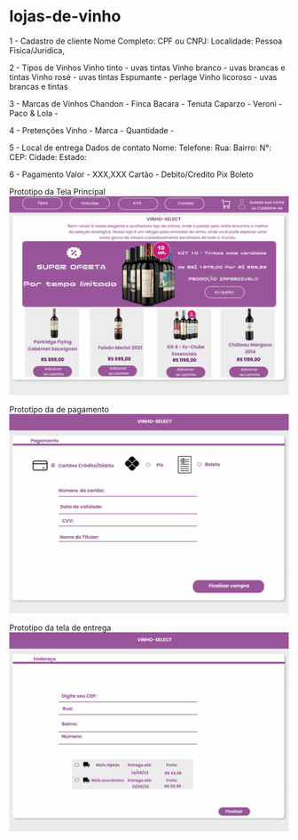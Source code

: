 # lojas-de-vinho
1 - Cadastro de cliente
Nome Completo:
CPF ou CNPJ:
Localidade:
Pessoa Fisica/Juridica,

2 - Tipos de Vinhos
Vinho tinto - uvas tintas
Vinho branco - uvas brancas e tintas
Vinho rosé - uvas tintas
Espumante - perlage
Vinho licoroso - uvas brancas e tintas

3 - Marcas de Vinhos
Chandon -
Finca Bacara -
Tenuta Caparzo -
Veroni -
Paco & Lola -

4 - Pretenções
Vinho - 
Marca - 
Quantidade - 

5 - Local de entrega
Dados de contato 
Nome:
Telefone:
Rua:            Bairro:     N°: 
CEP:            Cidade:     Estado: 

6 - Pagamento
Valor - XXX,XXX
Cartão - Debito/Credito
Pix
Boleto


Prototipo da Tela Principal
![Prototipo da Tela Principal](/Imagens/Tela-principal.png)


Prototipo da de pagamento
![Prototipo da Tela Principal](https://github.com/sabs08/lojas-de-vinho/blob/master/FORMAS%20DE%20PAGAMENTO.png)


Prototipo da tela de entrega
![Prototipo da tela de entrega](https://github.com/sabs08/lojas-de-vinho/blob/master/ENTREGA.png)
